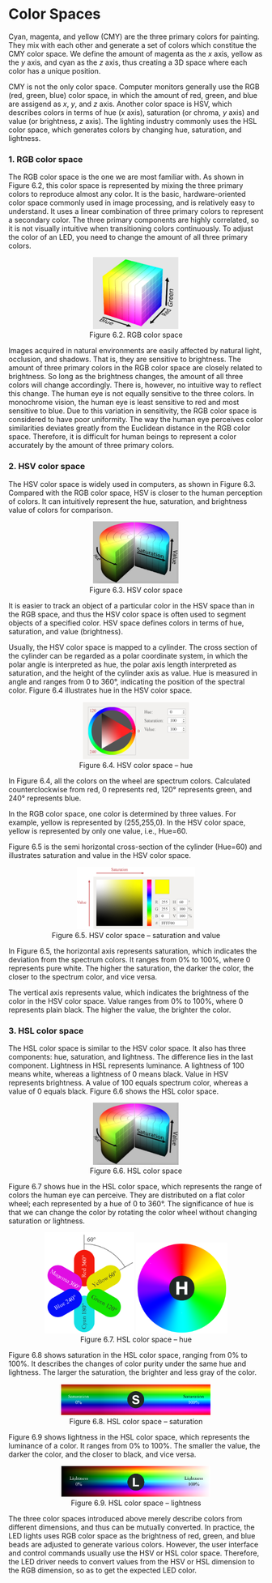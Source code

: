 # Color Spaces

Cyan, magenta, and yellow (CMY) are the three primary colors for painting. They mix with each other and generate a set of colors which constitue the CMY color space. We define the amount of magenta as the *x* axis, yellow as the *y* axis, and cyan as the *z* axis, thus creating a 3D space where each color has a unique position.

CMY is not the only color space. Computer monitors generally use the RGB (red, green, blue) color space, in which the amount of red, green, and blue are assigend as *x*, *y*, and *z* axis. Another color space is HSV, which describes colors in terms of hue (*x* axis), saturation (or chroma, *y* axis) and value (or brightness, *z* axis). The lighting industry commonly uses the HSL color space, which generates colors by changing hue, saturation, and lightness.

### 1. RGB color space

The RGB color space is the one we are most familiar with. As shown in Figure 6.2, this color space is represented by mixing the three primary colors to reproduce almost any color. It is the basic, hardware-oriented color space commonly used in image processing, and is relatively easy to understand. It uses a linear combination of three primary colors to represent a secondary color. The three primary components are highly correlated, so it is not visually intuitive when transitioning colors continuously. To adjust the color of an LED, you need to change the amount of all three primary colors.

<figure align="center">
    <img src="../../Pics/D6Z/6-2.png" width="40%">
    <figcaption>Figure 6.2. RGB color space</figcaption>
</figure>

Images acquired in natural environments are easily affected by natural light, occlusion, and shadows. That is, they are sensitive to brightness. The amount of three primary colors in the RGB color space are closely related to brightness. So long as the brightness changes, the amount of all three colors will change accordingly. There is, however, no intuitive way to reflect this change. The human eye is not equally sensitive to the three colors. In monochrome vision, the human eye is least sensitive to red and most sensitive to blue. Due to this variation in sensitivity, the RGB color space is considered to have poor uniformity. The way the human eye perceives color similarities deviates greatly from the Euclidean distance in the RGB color space. Therefore, it is difficult for human beings to represent a color accurately by the amount of three primary colors.

### 2. HSV color space

The HSV color space is widely used in computers, as shown in Figure 6.3. Compared with the RGB color space, HSV is closer to the human perception of colors. It can intuitively represent the hue, saturation, and brightness value of colors for comparison.

<figure align="center">
    <img src="../../Pics/D6Z/6-3.png" width="40%">
    <figcaption>Figure 6.3. HSV color space</figcaption>
</figure>

It is easier to track an object of a particular color in the HSV space than in the RGB space, and thus the HSV color space is often used to segment objects of a specified color. HSV space defines colors in terms of hue, saturation, and value (brightness).

Usually, the HSV color space is mapped to a cylinder. The cross section of the cylinder can be regarded as a polar coordinate system, in which the polar angle is interpreted as hue, the polar axis length interpreted as saturation, and the height of the cylinder axis as value. Hue is measured in angle and ranges from 0 to 360°, indicating the position of the spectral color. Figure 6.4 illustrates hue in the HSV color space.

<figure align="center">
    <img src="../../Pics/D6Z/6-4.png" width="50%">
    <figcaption>Figure 6.4. HSV color space &ndash; hue</figcaption>
</figure>

In Figure 6.4, all the colors on the wheel are spectrum colors. Calculated counterclockwise from red, 0 represents red, 120° represents green, and 240° represents blue.

In the RGB color space, one color is determined by three values. For example, yellow is represented by (255,255,0). In the HSV color space, yellow is represented by only one value, i.e., Hue=60.

Figure 6.5 is the semi horizontal cross-section of the cylinder (Hue=60) and illustrates saturation and value in the HSV color space.

<figure align="center">
    <img src="../../Pics/D6Z/6-5.png" width="55%">
    <figcaption>Figure 6.5. HSV color space &ndash; saturation and value</figcaption>
</figure>

In Figure 6.5, the horizontal axis represents saturation, which indicates the deviation from the spectrum colors. It ranges from 0% to 100%, where 0 represents pure white. The higher the saturation, the darker the color, the closer to the spectrum color, and vice versa.

The vertical axis represents value, which indicates the brightness of the color in the HSV color space. Value ranges from 0% to 100%, where 0 represents plain black. The higher the value, the brighter the color.

### 3. HSL color space

The HSL color space is similar to the HSV color space. It also has three components: hue, saturation, and lightness. The difference lies in the last component. Lightness in HSL represents luminance. A lightness of 100 means white, whereas a lightness of 0 means black. Value in HSV represents brightness. A value of 100 equals spectrum color, whereas a value of 0 equals black. Figure 6.6 shows the HSL color space.

<figure align="center">
    <img src="../../Pics/D6Z/6-6.png" width="40%">
    <figcaption>Figure 6.6. HSL color space</figcaption>
</figure>

Figure 6.7 shows hue in the HSL color space, which represents the range of colors the human eye can perceive. They are distributed on a flat color wheel; each represented by a hue of 0 to 360°. The significance of hue is that we can change the color by rotating the color wheel without changing saturation or lightness.

<figure align="center">
    <img src="../../Pics/D6Z/6-7a.png" height="200">
    <img src="../../Pics/D6Z/6-7b.png" height="180">
    <figcaption>Figure 6.7. HSL color space &ndash; hue</figcaption>
</figure>

Figure 6.8 shows saturation in the HSL color space, ranging from 0% to
100%. It describes the changes of color purity under the same hue and
lightness. The larger the saturation, the brighter and less gray of the
color.

<figure align="center">
    <img src="../../Pics/D6Z/6-8.png" width="70%">
    <figcaption>Figure 6.8. HSL color space &ndash; saturation</figcaption>
</figure>

Figure 6.9 shows lightness in the HSL color space, which represents the luminance of a color. It ranges from 0% to 100%. The smaller the value, the darker the color, and the closer to black, and vice versa.

<figure align="center">
    <img src="../../Pics/D6Z/6-9.png" width="70%">
    <figcaption>Figure 6.9. HSL color space &ndash; lightness</figcaption>
</figure>

The three color spaces introduced above merely describe colors from different dimensions, and thus can be mutually converted. In practice, the LED lights uses RGB color space as the brightness of red, green, and blue beads are adjusted to generate various colors. However, the user interface and control commands usually use the HSV or HSL color space. Therefore, the LED driver needs to convert values from the HSV or HSL dimension to the RGB dimension, so as to get the expected LED color.
